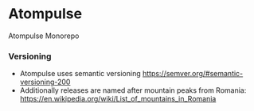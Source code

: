 # Atompulse
Atompulse Monorepo


### Versioning

* Atompulse uses semantic versioning https://semver.org/#semantic-versioning-200 
* Additionally releases are named after mountain peaks from Romania:
https://en.wikipedia.org/wiki/List_of_mountains_in_Romania
